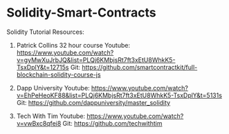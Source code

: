 # Solidity-Smart-Contracts

Solidity Tutorial Resources:

1. Patrick Collins 32 hour course
  Youtube: https://www.youtube.com/watch?v=gyMwXuJrbJQ&list=PLQj6KMbjsRt7ft3xEtU8WhkK5-TsxDplY&t=12715s
  Git: https://github.com/smartcontractkit/full-blockchain-solidity-course-js

2. Dapp University
  Youtube: https://www.youtube.com/watch?v=EhPeHeoKF88&list=PLQj6KMbjsRt7ft3xEtU8WhkK5-TsxDplY&t=5131s
  Git: https://github.com/dappuniversity/master_solidity
  
3. Tech With Tim
  Youtube: https://www.youtube.com/watch?v=vwBxc8qfei8
  Git: https://github.com/techwithtim
